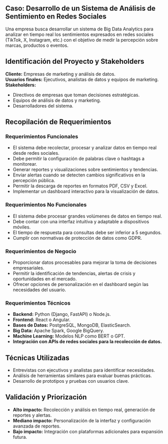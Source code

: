 ## Caso: Desarrollo de un Sistema de Análisis de Sentimiento en Redes Sociales

Una empresa busca desarrollar un sistema de Big Data Analytics para analizar en tiempo real los sentimientos expresados en redes sociales (TikTok, X, Instagram, etc.) con el objetivo de medir la percepción sobre marcas, productos o eventos.

## Identificación del Proyecto y Stakeholders

**Cliente:** Empresas de marketing y análisis de datos.  
**Usuarios finales:** Ejecutivos, analistas de datos y equipos de marketing.  
**Stakeholders:**  
- Directivos de empresas que toman decisiones estratégicas.
- Equipos de análisis de datos y marketing.
- Desarrolladores del sistema.

## Recopilación de Requerimientos

### Requerimientos Funcionales

- El sistema debe recolectar, procesar y analizar datos en tiempo real desde redes sociales.
- Debe permitir la configuración de palabras clave o hashtags a monitorear.
- Generar reportes y visualizaciones sobre sentimientos y tendencias.
- Enviar alertas cuando se detecten cambios significativos en la percepción pública.
- Permitir la descarga de reportes en formatos PDF, CSV y Excel.
- Implementar un dashboard interactivo para la visualización de datos.

### Requerimientos No Funcionales

- El sistema debe procesar grandes volúmenes de datos en tiempo real.
- Debe contar con una interfaz intuitiva y adaptable a dispositivos móviles.
- El tiempo de respuesta para consultas debe ser inferior a 5 segundos.
- Cumplir con normativas de protección de datos como GDPR.

### Requerimientos de Negocio

- Proporcionar datos procesables para mejorar la toma de decisiones empresariales.
- Permitir la identificación de tendencias, alertas de crisis y oportunidades en el mercado.
- Ofrecer opciones de personalización en el dashboard según las necesidades del usuario.

### Requerimientos Técnicos

- **Backend:** Python (Django, FastAPI) o Node.js.
- **Frontend:** React o Angular.
- **Bases de Datos:** PostgreSQL, MongoDB, ElasticSearch.
- **Big Data:** Apache Spark, Google BigQuery.
- **Machine Learning:** Modelos NLP como BERT o GPT.
- **Integración con APIs de redes sociales para la recolección de datos.**

## Técnicas Utilizadas

- Entrevistas con ejecutivos y analistas para identificar necesidades.
- Análisis de herramientas similares para evaluar buenas prácticas.
- Desarrollo de prototipos y pruebas con usuarios clave.

## Validación y Priorización

- **Alto impacto:** Recolección y análisis en tiempo real, generación de reportes y alertas.
- **Mediano impacto:** Personalización de la interfaz y configuración avanzada de reportes.
- **Bajo impacto:** Integración con plataformas adicionales para expansión futura.
  


